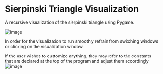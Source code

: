 # Sierpinski Triangle Visualization
 A recursive visualization of the sierpinski triangle using Pygame.
 
![image](https://user-images.githubusercontent.com/45114241/122685861-10374500-d1dc-11eb-83df-b5a9d949ed7f.png)

In order for the visualization to run smoothly refrain from switching windows or clicking on the visualization window.

If the user wishes to customize anything, they may refer to the constants that are declared at the top of the program and adjust them accordingly
![image](https://user-images.githubusercontent.com/45114241/122685675-ee898e00-d1da-11eb-830d-a2ec9ead176e.png)



